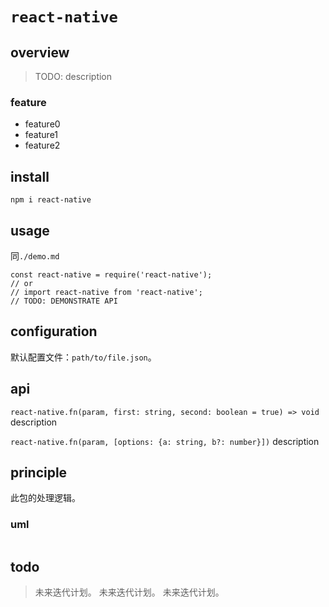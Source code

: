 # `react-native`

## overview
> TODO: description

### feature
- feature0
- feature1
- feature2

## install
`npm i react-native`

## usage
同`./demo.md`
```
const react-native = require('react-native');
// or
// import react-native from 'react-native';
// TODO: DEMONSTRATE API
```

## configuration
默认配置文件：`path/to/file.json`。

## api
`react-native.fn(param, first: string, second: boolean = true) => void`
description

`react-native.fn(param, [options: {a: string, b?: number}])`
description

## principle
此包的处理逻辑。

### uml
```
```

## todo
> 未来迭代计划。
> 未来迭代计划。
> 未来迭代计划。